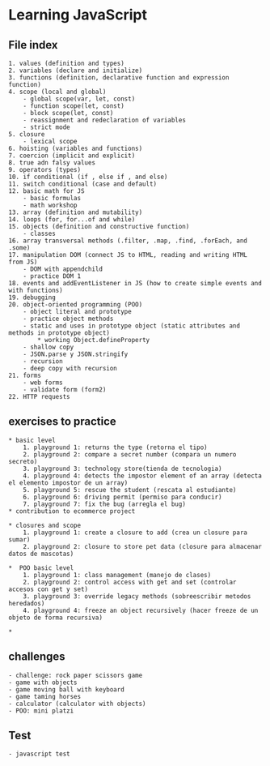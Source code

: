 # Learning JavaScript

## File index
    1. values (definition and types)
    2. variables (declare and initialize)
    3. functions (definition, declarative function and expression function)
    4. scope (local and global)
        - global scope(var, let, const)
        - function scope(let, const)
        - block scope(let, const)
        - reassignment and redeclaration of variables
        - strict mode
    5. closure
        - lexical scope
    6. hoisting (variables and functions)
    7. coercion (implicit and explicit)
    8. true adn falsy values 
    9. operators (types)
    10. if conditional (if , else if , and else)
    11. switch conditional (case and default)
    12. basic math for JS
        - basic formulas
        - math workshop
    13. array (definition and mutability)
    14. loops (for, for...of and while)
    15. objects (definition and constructive function)
        - classes
    16. array transversal methods (.filter, .map, .find, .forEach, and .some)
    17. manipulation DOM (connect JS to HTML, reading and writing HTML from JS)
        - DOM with appendchild
        - practice DOM 1
    18. events and addEventListener in JS (how to create simple events and with functions)
    19. debugging
    20. object-oriented programming (POO)
        - object literal and prototype
        - practice object methods
        - static and uses in prototype object (static attributes and methods in prototype object)
            * working Object.defineProperty
        - shallow copy
        - JSON.parse y JSON.stringify
        - recursion
        - deep copy with recursion
    21. forms
        - web forms
        - validate form (form2)
    22. HTTP requests


## exercises to practice
    * basic level
        1. playground 1: returns the type (retorna el tipo)
        2. playground 2: compare a secret number (compara un numero secreto)
        3. playground 3: technology store(tienda de tecnologia)
        4. playground 4: detects the impostor element of an array (detecta el elemento impostor de un array)
        5. playground 5: rescue the student (rescata al estudiante)
        6. playground 6: driving permit (permiso para conducir)
        7. playground 7: fix the bug (arregla el bug)
    * contribution to ecommerce project

    * closures and scope
        1. playground 1: create a closure to add (crea un closure para sumar)
        2. playground 2: closure to store pet data (closure para almacenar datos de mascotas)

    *  POO basic level
        1. playground 1: class management (manejo de clases)
        2. playground 2: control access with get and set (controlar accesos con get y set)
        3. playground 3: override legacy methods (sobreescribir metodos heredados)
        4. playground 4: freeze an object recursively (hacer freeze de un objeto de forma recursiva)

    * 

## challenges
    - challenge: rock paper scissors game
    - game with objects
    - game moving ball with keyboard
    - game taming horses
    - calculator (calculator with objects)
    - POO: mini platzi

## Test
    - javascript test